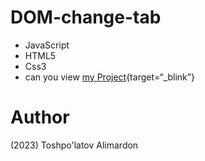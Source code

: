 # DOM-change-tab
- JavaScript 
- HTML5
- Css3
- can you view [my Project](https://github.com/ToshpulatovAlimardon/change-tab.git){target=“_blink”}
# Author 
(2023) Toshpo'latov Alimardon